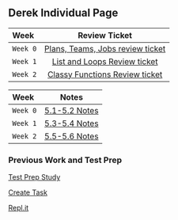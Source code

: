 ## Derek Individual Page

| Week | Review Ticket
| :--- | :---: |
| `Week 0` | [Plans, Teams, Jobs review ticket](https://github.com/DerekBokelman/IndividualPage/issues/1) |
| `Week 1` | [List and Loops Review ticket](https://github.com/DerekBokelman/IndividualPage/issues/2) |
| `Week 2` | [Classy Functions Review ticket](https://github.com/DerekBokelman/IndividualPage/issues/4) |


| Week | Notes |
| :--- | :---: |
| `Week 0` | [5.1-5.2 Notes](https://derekbokelman.github.io/IndividualPage/5.1-5.2%20notes) |
| `Week 1` | [5.3-5.4 Notes](https://derekbokelman.github.io/IndividualPage/5.3-5.4%20notes) |
| `Week 2` | [5.5-5.6 Notes](https://derekbokelman.github.io/IndividualPage/5.5-5.6%20notes) |

### Previous Work and Test Prep

[Test Prep Study](https://derekbokelman.github.io/IndividualPage/Test%20Prep%20Study)

[Create Task](https://derekbokelman.github.io/IndividualPage/createtask)

[Repl.it](https:mmderekbokelman.github.io/IndividualPafe/replit)
